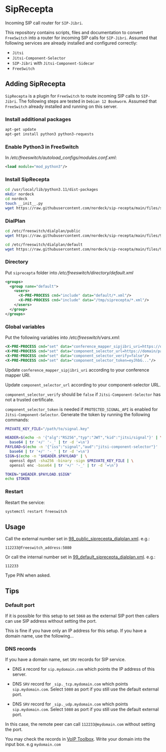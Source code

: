 # SipRecepta

Incoming SIP call router for `SIP-Jibri`.

This repository contains scripts, files and documentation to convert
`FreeSwitch` into a router for incoming SIP calls for `SIP-Jibri`. Assumed that
following services are already installed and configured correctly:

- `Jitsi`
- `Jitsi-Component-Selector`
- `SIP-Jibri` with `Jitsi-Component-Sidecar`
- `FreeSwitch`

## Adding SipRecepta

`SipRecepta` is a plugin for `FreeSwitch` to route incoming SIP calls to
`SIP-Jibri`. The following steps are tested in `Debian 12 Bookworm`. Assumed
that `FreeSwitch` already installed and running on this server.

### Install additional packages

```bash
apt-get update
apt-get install python3 python3-requests
```

### Enable Python3 in FreeSwitch

In _/etc/freeswitch/autoload_configs/modules.conf.xml_:

```xml
<load module="mod_python3"/>
```

### Install SipRecepta

```bash
cd /usr/local/lib/python3.11/dist-packages
mkdir nordeck
cd nordeck
touch __init__.py
wget https://raw.githubusercontent.com/nordeck/sip-recepta/main/files/siprecepta.py
```

### DialPlan

```bash
cd /etc/freeswitch/dialplan/public
wget https://raw.githubusercontent.com/nordeck/sip-recepta/main/files/98_public_siprecepta_dialplan.xml

cd /etc/freeswitch/dialplan/default
wget https://raw.githubusercontent.com/nordeck/sip-recepta/main/files/99_default_siprecepta_dialplan.xml
```

### Directory

Put `siprecepta` folder into _/etc/freeswitch/directory/default.xml_

```xml
<groups>
  <group name="default">
    <users>
      <X-PRE-PROCESS cmd="include" data="default/*.xml"/>
      <X-PRE-PROCESS cmd="include" data="/tmp/siprecepta/*.xml"/>
    </users>
  </group>
</groups>
```

### Global variables

Put the following variables into _/etc/freeswitch/vars.xml_:

```xml
<X-PRE-PROCESS cmd="set" data="conference_mapper_sipjibri_uri=https://domain/path?pin={pin}"/>
<X-PRE-PROCESS cmd="set" data="component_selector_url=https://domain/path"/>
<X-PRE-PROCESS cmd="set" data="component_selector_verify=false"/>
<X-PRE-PROCESS cmd="set" data="component_selector_token=eyJhbG..."/>
```

Update `conference_mapper_sipjibri_uri` according to your conference mapper URI.

Update `component_selector_url` according to your component-selector URL.

`component_selector_verify` should be `false` if `Jitsi-Component-Selector` has
not a trusted certificate.

`component_selector_token` is needed if `PROTECTED_SIGNAL_API` is enabled for
`Jitsi-Component-Selector`. Generate the token by running the following
commands:

```bash
PRIVATE_KEY_FILE="/path/to/signal.key"

HEADER=$(echo -n '{"alg":"RS256","typ":"JWT","kid":"jitsi/signal"}' | \
  base64 | tr '+/' '-_' | tr -d '=\n')
PAYLOAD=$(echo -n '{"iss":"signal","aud":"jitsi-component-selector"}' | \
  base64 | tr '+/' '-_' | tr -d '=\n')
SIGN=$(echo -n "$HEADER.$PAYLOAD" | \
  openssl dgst -sha256 -binary -sign $PRIVATE_KEY_FILE | \
  openssl enc -base64 | tr '+/' '-_' | tr -d '=\n')

TOKEN="$HEADER.$PAYLOAD.$SIGN"
echo $TOKEN
```

### Restart

Restart the service:

```bash
systemctl restart freeswitch
```

## Usage

Call the external number set in
[98_public_siprecepta_dialplan.xml](files/98_public_siprecepta_dialplan.xml).
e.g.:

```
112233@freeswitch_address:5080
```

Or call the internal number set in
[99_default_siprecepta_dialplan.xml](files/99_default_siprecepta_dialplan.xml).
e.g.:

```
112233
```

Type PIN when asked.

## Tips

### Default port

If it is possible for this setup to set `5060` as the external SIP port then
callers can use SIP address without setting the port.

This is fine if you have only an IP address for this setup. If you have a domain
name, use the following...

### DNS records

If you have a domain name, set `SRV` records for SIP service.

- DNS `A` record for `sip.mydomain.com` which points the IP address of this
  server.

- DNS `SRV` record for `_sip._tcp.mydomain.com` which points `sip.mydomain.com`.
  Select `5080` as port if you still use the default external port.

- DNS `SRV` record for `_sip._udp.mydomain.com` which points `sip.mydomain.com`.
  Select `5080` as port if you still use the default external port.

In this case, the remote peer can call `112233@mydomain.com` without setting the
port.

You may check the records in [VoIP Toolbox](https://voiptoolbox.net). Write your
domain into the input box. e.g `mydomain.com`
